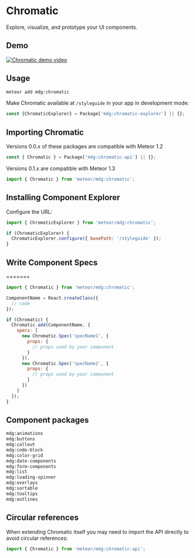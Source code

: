 # Chromatic
Explore, visualize, and prototype your UI components.

## Demo
[![Chromatic demo video](https://raw.githubusercontent.com/meteor/chromatic/dom/more-documentation/thumbnail-video.png)](https://www.youtube.com/watch?v=dlMe7u02m50)

## Usage

```bash
meteor add mdg:chromatic
```
Make Chromatic available at `/styleguide` in your app in development mode:
```js
const {ChromaticExplorer} = Package['mdg:chromatic-explorer'] || {};
```

## Importing Chromatic
Versions 0.0.x of these packages are compatible with Meteor 1.2
```js
const { Chromatic } = Package['mdg:chromatic-api'] || {};
```
Versions 0.1.x are compatible with Meteor 1.3
```js
import { Chromatic } from 'meteor/mdg:chromatic';
```

## Installing Component Explorer
Configure the URL:
```js
import { ChromaticExplorer } from 'meteor/mdg:chromatic';

if (ChromaticExplorer) {
  ChromaticExplorer.configure({ basePath: '/styleguide' });
}
```

## Write Component Specs
=======
```js
import { Chromatic } from 'meteor/mdg:chromatic';

ComponentName = React.createClass({
  // code
});

if (Chromatic) {
  Chromatic.add(ComponentName, {
    specs: [
      new Chromatic.Spec('specName1', { 
        props: {
          // props used by your component
        }
      }),
      new Chromatic.Spec('specName2', {
        props: {
          // props used by your component
        }
      })
    ]
  });
}
```

## Component packages
```bash
mdg:animations
mdg:buttons
mdg:callout
mdg:code-block
mdg:color-grid
mdg:date-components
mdg:form-components
mdg:list
mdg:loading-spinner
mdg:overlays
mdg:sortable
mdg:tooltips
mdg:outlines
```

## Circular references
When extending Chromatic itself you may need to import the API directly to avoid circular references:
```js
import { Chromatic } from 'meteor/mdg:chromatic-api';
```
